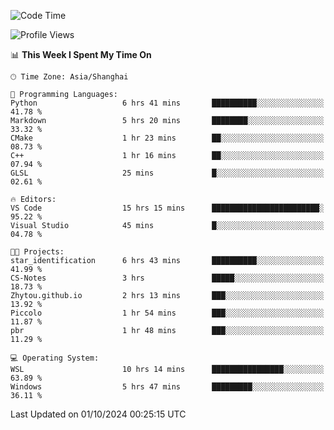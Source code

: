 <!--START_SECTION:waka-->
![Code Time](http://img.shields.io/badge/Code%20Time-2%2C032%20hrs%2052%20mins-blue)

![Profile Views](http://img.shields.io/badge/Profile%20Views-0-blue)

📊 **This Week I Spent My Time On** 

```text
🕑︎ Time Zone: Asia/Shanghai

💬 Programming Languages: 
Python                   6 hrs 41 mins       ██████████░░░░░░░░░░░░░░░   41.78 % 
Markdown                 5 hrs 20 mins       ████████░░░░░░░░░░░░░░░░░   33.32 % 
CMake                    1 hr 23 mins        ██░░░░░░░░░░░░░░░░░░░░░░░   08.73 % 
C++                      1 hr 16 mins        ██░░░░░░░░░░░░░░░░░░░░░░░   07.94 % 
GLSL                     25 mins             █░░░░░░░░░░░░░░░░░░░░░░░░   02.61 % 

🔥 Editors: 
VS Code                  15 hrs 15 mins      ████████████████████████░   95.22 % 
Visual Studio            45 mins             █░░░░░░░░░░░░░░░░░░░░░░░░   04.78 % 

🐱‍💻 Projects: 
star_identification      6 hrs 43 mins       ██████████░░░░░░░░░░░░░░░   41.99 % 
CS-Notes                 3 hrs               █████░░░░░░░░░░░░░░░░░░░░   18.73 % 
Zhytou.github.io         2 hrs 13 mins       ███░░░░░░░░░░░░░░░░░░░░░░   13.92 % 
Piccolo                  1 hr 54 mins        ███░░░░░░░░░░░░░░░░░░░░░░   11.87 % 
pbr                      1 hr 48 mins        ███░░░░░░░░░░░░░░░░░░░░░░   11.29 % 

💻 Operating System: 
WSL                      10 hrs 14 mins      ████████████████░░░░░░░░░   63.89 % 
Windows                  5 hrs 47 mins       █████████░░░░░░░░░░░░░░░░   36.11 % 
```


 Last Updated on 01/10/2024 00:25:15 UTC
<!--END_SECTION:waka-->